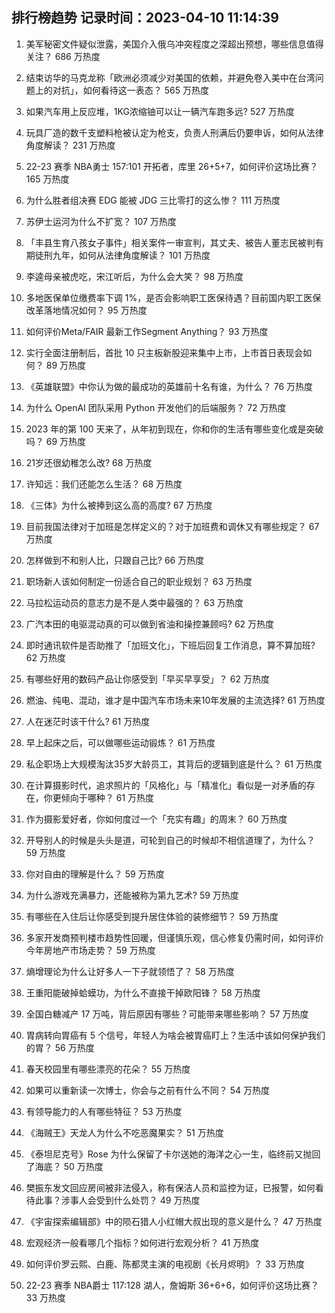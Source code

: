 
## 排行榜趋势 记录时间：2023-04-10 11:14:39
  
  1. 美军秘密文件疑似泄露，美国介入俄乌冲突程度之深超出预想，哪些信息值得关注？ 686 万热度
    
  2. 结束访华的马克龙称「欧洲必须减少对美国的依赖，并避免卷入美中在台湾问题上的对抗」，如何看待这一表态？ 565 万热度
    
  3. 如果汽车用上反应堆，1KG浓缩铀可以让一辆汽车跑多远? 527 万热度
    
  4. 玩具厂造的数千支塑料枪被认定为枪支，负责人刑满后仍要申诉，如何从法律角度解读？ 231 万热度
    
  5. 22-23 赛季 NBA勇士 157:101 开拓者，库里 26+5+7，如何评价这场比赛？ 165 万热度
    
  6. 为什么胜者组决赛 EDG 能被 JDG 三比零打的这么惨？ 111 万热度
    
  7. 苏伊士运河为什么不扩宽？ 107 万热度
    
  8. 「丰县生育八孩女子事件」相关案件一审宣判，其丈夫、被告人董志民被判有期徒刑九年，如何从法律角度解读？ 101 万热度
    
  9. 李逵母亲被虎吃，宋江听后，为什么会大笑？ 98 万热度
    
  10. 多地医保单位缴费率下调 1%，是否会影响职工医保待遇？目前国内职工医保改革落地情况如何？ 95 万热度
    
  11. 如何评价Meta/FAIR 最新工作Segment Anything？ 93 万热度
    
  12. 实行全面注册制后，首批 10 只主板新股迎来集中上市，上市首日表现会如何？ 89 万热度
    
  13. 《英雄联盟》中你认为做的最成功的英雄前十名有谁，为什么？ 76 万热度
    
  14. 为什么 OpenAI 团队采用 Python 开发他们的后端服务？ 72 万热度
    
  15. 2023 年的第 100 天来了，从年初到现在，你和你的生活有哪些变化或是突破吗？ 69 万热度
    
  16. 21岁还很幼稚怎么改? 68 万热度
    
  17. 许知远：我们还能怎么生活？ 68 万热度
    
  18. 《三体》为什么被捧到这么高的高度? 67 万热度
    
  19. 目前我国法律对于加班是怎样定义的？对于加班费和调休又有哪些规定？ 67 万热度
    
  20. 怎样做到不和别人比，只跟自己比? 66 万热度
    
  21. 职场新人该如何制定一份适合自己的职业规划？ 63 万热度
    
  22. 马拉松运动员的意志力是不是人类中最强的？ 63 万热度
    
  23. 广汽本田的电驱混动真的可以做到省油和操控兼顾吗? 62 万热度
    
  24. 即时通讯软件是否助推了「加班文化」，下班后回复工作消息，算不算加班? 62 万热度
    
  25. 有哪些好用的数码产品让你感受到「早买早享受」？ 62 万热度
    
  26. 燃油、纯电、混动，谁才是中国汽车市场未来10年发展的主流选择? 61 万热度
    
  27. 人在迷茫时该干什么? 61 万热度
    
  28. 早上起床之后，可以做哪些运动锻炼？ 61 万热度
    
  29. 私企职场上大规模淘汰35岁大龄员工，其背后的逻辑到底是什么？ 61 万热度
    
  30. 在计算摄影时代，追求照片的「风格化」与「精准化」看似是一对矛盾的存在，你更倾向于哪种？ 61 万热度
    
  31. 作为摄影爱好者，你如何度过一个「充实有趣」的周末？ 60 万热度
    
  32. 开导别人的时候是头头是道，可轮到自己的时候却不相信道理了，为什么？ 59 万热度
    
  33. 你对自由的理解是什么？ 59 万热度
    
  34. 为什么游戏充满暴力，还能被称为第九艺术? 59 万热度
    
  35. 有哪些在入住后让你感受到提升居住体验的装修细节？ 59 万热度
    
  36. 多家开发商预判楼市趋势性回暖，但谨慎乐观，信心修复仍需时间，如何评价今年房地产市场走势？ 59 万热度
    
  37. 熵增理论为什么让好多人一下子就领悟了？ 58 万热度
    
  38. 王重阳能破掉蛤蟆功，为什么不直接干掉欧阳锋？ 58 万热度
    
  39. 全国白糖减产 17 万吨，背后原因有哪些？可能带来哪些影响？ 57 万热度
    
  40. 胃病转向胃癌有 5 个信号，年轻人为啥会被胃癌盯上？生活中该如何保护我们的胃？ 56 万热度
    
  41. 春天校园里有哪些漂亮的花朵？ 55 万热度
    
  42. 如果可以重新读一次博士，你会与之前有什么不同？ 54 万热度
    
  43. 有领导能力的人有哪些特征？ 53 万热度
    
  44. 《海贼王》天龙人为什么不吃恶魔果实？ 51 万热度
    
  45. 《泰坦尼克号》Rose 为什么保留了卡尔送她的海洋之心一生，临终前又抛回了海底？ 50 万热度
    
  46. 樊振东发文回应房间被非法侵入，称有保洁人员和监控为证，已报警，如何看待此事？涉事人会受到什么处罚？ 49 万热度
    
  47. 《宇宙探索编辑部》中的陨石猎人小红帽大叔出现的意义是什么？ 47 万热度
    
  48. 宏观经济一般看哪几个指标？如何进行宏观分析？ 41 万热度
    
  49. 如何评价罗云熙、白鹿、陈都灵主演的电视剧《长月烬明》？ 33 万热度
    
  50. 22-23 赛季 NBA爵士 117:128 湖人，詹姆斯 36+6+6，如何评价这场比赛？ 33 万热度
    